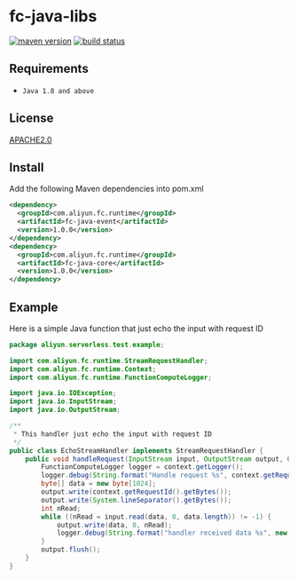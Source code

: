 fc-java-libs
=======

[![maven version][mvn-image]][mvn-url]
[![build status][travis-image]][travis-url]

[mvn-image]: https://img.shields.io/maven-central/v/com.aliyun.fc.runtime/fc-java-event.svg?style=flat-square
[mvn-url]: http://search.maven.org/#search%7Cga%7C1%7Ca%3A%22fc-java-core%22
[travis-image]: https://img.shields.io/travis/aliyun/fc-java-libs/master.svg?style=flat-square
[travis-url]: https://travis-ci.org/aliyun/fc-java-libs.svg?branch=master

## Requirements

- `Java 1.8 and above`

## License

[APACHE2.0](LICENSE)

## Install

Add the following Maven dependencies into pom.xml

```xml
<dependency>
  <groupId>com.aliyun.fc.runtime</groupId>
  <artifactId>fc-java-event</artifactId>
  <version>1.0.0</version>
</dependency>
<dependency>
  <groupId>com.aliyun.fc.runtime</groupId>
  <artifactId>fc-java-core</artifactId>
  <version>1.0.0</version>
</dependency>
```
## Example

Here is a simple Java function that just echo the input with request ID

```Java
package aliyun.serverless.test.example;

import com.aliyun.fc.runtime.StreamRequestHandler;
import com.aliyun.fc.runtime.Context;
import com.aliyun.fc.runtime.FunctionComputeLogger;

import java.io.IOException;
import java.io.InputStream;
import java.io.OutputStream;

/**
 * This handler just echo the input with request ID
 */
public class EchoStreamHandler implements StreamRequestHandler {
    public void handleRequest(InputStream input, OutputStream output, Context context) throws IOException {
        FunctionComputeLogger logger = context.getLogger();
        logger.debug(String.format("Handle request %s", context.getRequestId()));
        byte[] data = new byte[1024];
        output.write(context.getRequestId().getBytes());
        output.write(System.lineSeparator().getBytes());
        int nRead;
        while ((nRead = input.read(data, 0, data.length)) != -1) {
            output.write(data, 0, nRead);
            logger.debug(String.format("handler received data %s", new String(data)));
        }
        output.flush();
    }
}
```

